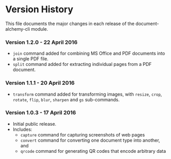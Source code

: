# Version History

This file documents the major changes in each release of the document-alchemy-cli module.

### Version 1.2.0 - 22 April 2016

 * `join` command added for combining MS Office and PDF documents into a single PDF file.
 * `split` command added for extracting individual pages from a PDF document.

### Version 1.1.1 - 20 April 2016

 * `transform` command added for transforming images, with `resize`, `crop`, `rotate`, `flip`, `blur`, `sharpen` and `gs` sub-commands.

### Version 1.0.3 - 17 April 2016

  * Initial public release.
  * Includes:
    * `capture` command for capturing screenshots of web pages
    * `convert` command for converting one document type into another, and
    * `qrcode` command for generating QR codes that encode arbitrary data
